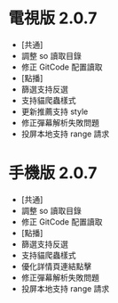 # 電視版 2.0.7

* [共通]
* 調整 so 讀取目錄
* 修正 GitCode 配置讀取
* [點播]
* 篩選支持反選
* 支持貓爬蟲樣式
* 更新推薦支持 style
* 修正彈幕解析失敗問題
* 投屏本地支持 range 請求

# 手機版 2.0.7

* [共通]
* 調整 so 讀取目錄
* 修正 GitCode 配置讀取
* [點播]
* 篩選支持反選
* 支持貓爬蟲樣式
* 優化詳情頁連結點擊
* 修正彈幕解析失敗問題
* 投屏本地支持 range 請求